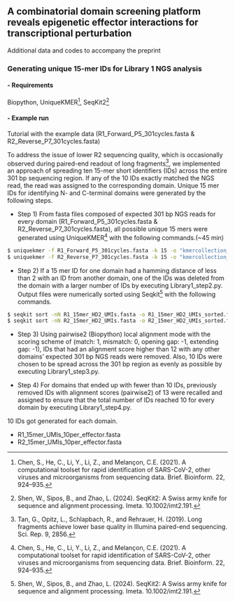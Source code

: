 ## A combinatorial domain screening platform reveals epigenetic effector interactions for transcriptional perturbation

Additional data and codes to accompany the preprint 


### Generating unique 15-mer IDs for Library 1 NGS analysis



####   - Requirements

Biopython, UniqueKMER[^1], SeqKit2[^2]




####   - Example run

Tutorial with the example data (R1_Forward_P5_301cycles.fasta & R2_Reverse_P7_301cycles.fasta)

To address the issue of lower R2 sequencing quality, which is occasionally observed during paired-end readout of long fragments[^3], we implemented an approach of spreading ten 15-mer short identifiers (IDs) across the entire 301 bp sequencing region. If any of the 10 IDs exactly matched the NGS read, the read was assigned to the corresponding domain. Unique 15 mer IDs for identifying N- and C-terminal domains were generated by the following steps. 
[^3]: Tan, G., Opitz, L., Schlapbach, R., and Rehrauer, H. (2019). Long fragments achieve lower base quality in Illumina paired-end sequencing. Sci. Rep. 9, 2856.



* Step 1) From fasta files composed of expected 301 bp NGS reads for every domain (R1_Forward_P5_301cycles.fasta & R2_Reverse_P7_301cycles.fasta), all possible unique 15 mers were generated using UniqueKMER[^1] with the following commands.(~45 min)
[^1]: Chen, S., He, C., Li, Y., Li, Z., and Melançon, C.E. (2021). A computational toolset for rapid identification of SARS-CoV-2, other viruses and microorganisms from sequencing data. Brief. Bioinform. 22, 924–935.

```bash
$ uniquekmer -f R1_Forward_P5_301cycles.fasta -k 15 -o "kmercollection_R1"
$ uniquekmer -f R2_Reverse_P7_301cycles.fasta -k 15 -o "kmercollection_R2"
```


* Step 2) If a 15 mer ID for one domain had a hamming distance of less than 2 with an ID from another domain, one of the IDs was deleted from the domain with a larger number of IDs by executing Library1_step2.py. Output files were numerically sorted using Seqkit[^2] with the following commands.
[^2]: Shen, W., Sipos, B., and Zhao, L. (2024). SeqKit2: A Swiss army knife for sequence and alignment processing. Imeta. 10.1002/imt2.191.


```bash
$ seqkit sort -nN R1_15mer_HD2_UMIs.fasta -o R1_15mer_HD2_UMIs_sorted.fasta
$ seqkit sort -nN R2_15mer_HD2_UMIs.fasta -o R2_15mer_HD2_UMIs_sorted.fasta
```



* Step 3) Using pairwise2 (Biopython) local alignment mode with the scoring scheme of (match: 1, mismatch: 0, opening gap: -1, extending gap: -1), IDs that had an alignment score higher than 12 with any other domains’ expected 301 bp NGS reads were removed. Also, 10 IDs were chosen to be spread across the 301 bp region as evenly as possible by executing Library1_step3.py. 



* Step 4) For domains that ended up with fewer than 10 IDs, previously removed IDs with alignment scores (pairwise2) of 13 were recalled and assigned to ensure that the total number of IDs reached 10 for every domain by executing Library1_step4.py.


10 IDs got generated for each domain.
* R1_15mer_UMIs_10per_effector.fasta
* R2_15mer_UMIs_10per_effector.fasta
